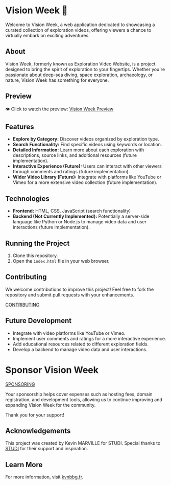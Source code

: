 # Vision Week 🚀

Welcome to Vision Week, a web application dedicated to showcasing a curated collection of exploration videos, offering viewers a chance to virtually embark on exciting adventures.

## About

Vision Week, formerly known as Exploration Video Website, is a project designed to bring the spirit of exploration to your fingertips. Whether you're passionate about deep-sea diving, space exploration, archaeology, or nature, Vision Week has something for everyone.

## Preview

👁️ Click to watch the preview: [Vision Week Preview](https://kvnbbg.github.io/Vision-Week-Virtual-Exploration/)

## Features

* **Explore by Category:** Discover videos organized by exploration type.
* **Search Functionality:** Find specific videos using keywords or location.
* **Detailed Information:** Learn more about each exploration with descriptions, source links, and additional resources (future implementation).
* **Interactive Experience (Future):** Users can interact with other viewers through comments and ratings (future implementation).
* **Wider Video Library (Future):** Integrate with platforms like YouTube or Vimeo for a more extensive video collection (future implementation).

## Technologies

* **Frontend:** HTML, CSS, JavaScript (search functionality)
* **Backend (Not Currently Implemented):** Potentially a server-side language like Python or Node.js to manage video data and user interactions (future implementation).

## Running the Project

1. Clone this repository.
2. Open the `index.html` file in your web browser.

## Contributing

We welcome contributions to improve this project! Feel free to fork the repository and submit pull requests with your enhancements.

[CONTRIBUTING](CONTRIBUTING.md)

## Future Development

* Integrate with video platforms like YouTube or Vimeo.
* Implement user comments and ratings for a more interactive experience.
* Add educational resources related to different exploration fields.
* Develop a backend to manage video data and user interactions.

# Sponsor Vision Week

[SPONSORING](SPONSORING.md)

Your sponsorship helps cover expenses such as hosting fees, domain registration, and development tools, allowing us to continue improving and expanding Vision Week for the community.

Thank you for your support!


## Acknowledgements

This project was created by Kevin MARVILLE for STUDI. Special thanks to [STUDI](remerciements/STUDI) for their support and inspiration.

## Learn More

For more information, visit [kvnbbg.fr](https://kvnbbg.fr).

